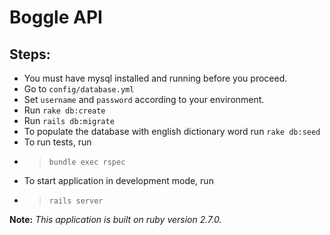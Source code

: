 # Boggle API
## Steps:
* You must have mysql installed and running before you proceed.
* Go to `config/database.yml`
* Set `username` and `password` according to your environment.
* Run `rake db:create`
* Run `rails db:migrate`
* To populate the database with english dictionary word run `rake db:seed`
* To run tests, run
* > `bundle exec rspec`
* To start application in development mode, run
* > `rails server`

**Note:**
*This application is built on ruby version 2.7.0.*

